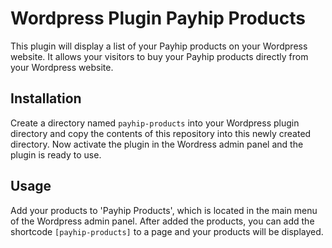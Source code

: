 # Wordpress Plugin Payhip Products
This plugin will display a list of your Payhip products on your Wordpress website. It allows your visitors to buy your Payhip products directly from your Wordpress website.

## Installation
Create a directory named `payhip-products` into your Wordpress plugin directory and copy the contents of this repository into this newly created directory. Now activate the plugin in the Wordress admin panel and the plugin is ready to use.

## Usage
Add your products to 'Payhip Products', which is located in the main menu of the Wordpress admin panel. After added the products, you can add the shortcode `[payhip-products]` to a page and your products will be displayed.